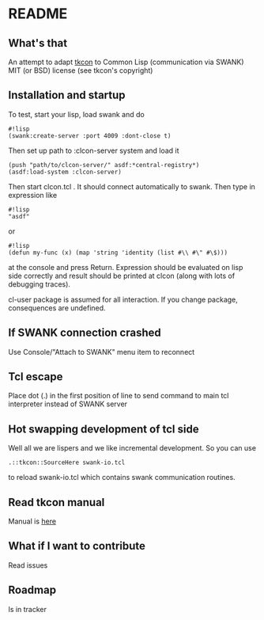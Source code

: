 # README #

## What's that
An attempt to adapt [tkcon](http://tkcon.sourceforge.net/) to Common Lisp (communication via SWANK)
MIT (or BSD) license (see tkcon's copyright)

## Installation and startup 
To test, start your lisp, load swank and do 

```
#!lisp
(swank:create-server :port 4009 :dont-close t)
```

Then set up path to :clcon-server system and load it
```
(push "path/to/clcon-server/" asdf:*central-registry*)
(asdf:load-system :clcon-server)
```

Then start clcon.tcl . It should connect automatically to swank. 
Then type in expression like 

```
#!lisp
"asdf"
```
or
```
#!lisp
(defun my-func (x) (map 'string 'identity (list #\\ #\" #\$)))
```

at the console and press Return. Expression should be evaluated on lisp side correctly
and result should be printed at clcon (along with lots of debugging traces). 

cl-user package is assumed for all interaction. If you change package, consequences are undefined.

## If SWANK connection crashed
Use Console/"Attach to SWANK" menu item to reconnect

## Tcl escape
Place dot (.) in the first position of line to send command to main tcl interpreter instead of SWANK server

## Hot swapping development of tcl side
Well all we are lispers and we like incremental development. So you can use 

```
.::tkcon::SourceHere swank-io.tcl
```

to reload swank-io.tcl which contains swank communication routines. 

## Read tkcon manual
Manual is [here](http://tkcon.sourceforge.net/docs/index.html)
 
## What if I want to contribute
Read issues

## Roadmap
Is in tracker